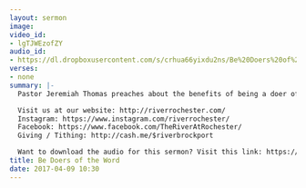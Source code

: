 ```yaml
---
layout: sermon
image: 
video_id:
- lgTJWEzofZY
audio_id:
- https://dl.dropboxusercontent.com/s/crhua66yixdu2ns/Be%20Doers%20of%20the%20Word.mp3?dl=0
verses:
- none
summary: |-
  Pastor Jeremiah Thomas preaches about the benefits of being a doer of the word. How much of the Bible are you willing to apply in your life?

  Visit us at our website: http://riverrochester.com/
  Instagram: https://www.instagram.com/riverrochester/
  Facebook: https://www.facebook.com/TheRiverAtRochester/
  Giving / Tithing: http://cash.me/$riverbrockport

  Want to download the audio for this sermon? Visit this link: https://riverrochester.com/sermons/be-doers-of-the-word-md and follow the instructions
title: Be Doers of the Word
date: 2017-04-09 10:30
---
```

